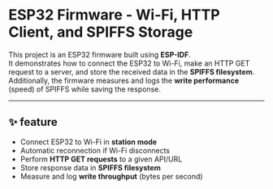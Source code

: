 # ESP32 Firmware - Wi-Fi, HTTP Client, and SPIFFS Storage

This project is an ESP32 firmware built using **ESP-IDF**.  
It demonstrates how to connect the ESP32 to Wi-Fi, make an HTTP GET request to a server, and store the received data in the **SPIFFS filesystem**.  
Additionally, the firmware measures and logs the **write performance** (speed) of SPIFFS while saving the response.

---

## ✨ feature

- Connect ESP32 to Wi-Fi in **station mode**  
- Automatic reconnection if Wi-Fi disconnects  
- Perform **HTTP GET requests** to a given API/URL  
- Store response data in **SPIFFS filesystem**  
- Measure and log **write throughput** (bytes per second)  
